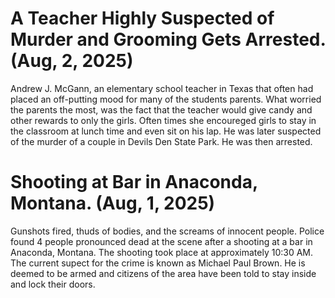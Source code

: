 # A Teacher Highly Suspected of Murder and Grooming Gets Arrested. (Aug, 2, 2025)
Andrew J. McGann, an elementary school teacher in Texas that often had
placed an off-putting mood for many of the students parents. What worried
the parents the most, was the fact that the teacher would give candy and
other rewards to only the girls. Often times she encoureged girls to stay
in the classroom at lunch time and even sit on his lap. He was later
suspected of the murder of a couple in Devils Den State Park. He was
then arrested.

# Shooting at Bar in Anaconda, Montana. (Aug, 1, 2025)
Gunshots fired, thuds of bodies, and the screams of innocent people. Police found 4 
people pronounced dead at the scene after a shooting at a bar in Anaconda, Montana.
The shooting took place at approximately  10:30 AM. The current supect for the crime
is known as Michael Paul Brown. He is deemed to be armed and citizens of the area have
been told to stay inside and lock their doors.
